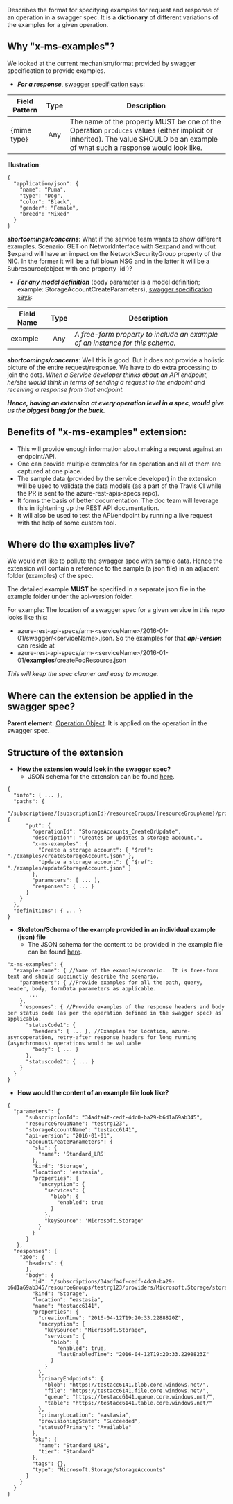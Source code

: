 Describes the format for specifying examples for request and response of an operation in a swagger spec. It is a **dictionary** of different variations of the examples for a given operation.

## Why "x-ms-examples"?
We looked at the current mechanism/format provided by swagger specification to provide examples.
- _**For a response**_, [swagger specification says](https://github.com/OAI/OpenAPI-Specification/blob/master/versions/2.0.md#response-object):
 
Field Pattern | Type | Description
---|:---:|---
{mime type} | Any | The name of the property MUST be one of the Operation `produces` values (either implicit or inherited). The value SHOULD be an example of what such a response would look like.
 
**Illustration**:
```json5
{
  "application/json": {
    "name": "Puma",
    "type": "Dog",
    "color": "Black",
    "gender": "Female",
    "breed": "Mixed"
  }
}
```
 
**_shortcomings/concerns_**: What if the service team wants to show different examples. Scenario: GET on NetworkInterface with $expand and without $expand will have an impact on the NetworkSecurityGroup property of the NIC. In the former it will be a full blown NSG and in the latter it will be a Subresource(object with one property 'id')?
 
  - _**For any model definition**_ (body parameter is a model definition; example: StorageAccountCreateParameters), [swagger specification says](https://github.com/OAI/OpenAPI-Specification/blob/master/versions/2.0.md#fixed-fields-13):
 
Field Name | Type | Description
---|:---:|---
example | Any | _A free-form property to include an example of an instance for this schema._
 
**_shortcomings/concerns_**: Well this is good. But it does not provide a holistic picture of the entire request/response. We have to do extra processing to join the dots. _When a Service developer thinks about an API endpoint, he/she would think in terms of sending a request to the endpoint and receiving a response from that endpoint._
 
 
_**Hence, having an extension at every operation level in a spec, would give us the biggest bang for the buck.**_
 
## Benefits of "x-ms-examples" extension: 
- This will provide enough information about making a request against an endpoint/API.
- One can provide multiple examples for an operation and all of them are captured at one place.
- The sample data (provided by the service developer) in the extension will be used to validate the data models (as a part of the Travis CI while the PR is sent to the azure-rest-apis-specs repo).
- It forms the basis of better documentation. The doc team will leverage this in lightening up the REST API documentation.
- It will also be used to test the API/endpoint by running a live request with the help of some custom tool.

## Where do the examples live?
We would not like to pollute the swagger spec with sample data. Hence the extension will contain a reference to the sample (a json file) in an adjacent folder (examples) of the spec.

The detailed example **MUST** be specified in a separate json file in the example folder under the api-version folder.
 
For example: The location of a swagger spec for a given service in this repo looks like this: 
- azure-rest-api-specs/arm-\<serviceName\>/2016-01-01/swagger/\<serviceName\>.json. So the examples for that _**api-version**_ can reside at
- azure-rest-api-specs/arm-\<serviceName\>/2016-01-01/**examples**/createFooResource.json
 
_This will keep the spec cleaner and easy to manage._

## Where can the extension be applied in the swagger spec?
**Parent element:**  [Operation Object](https://github.com/OAI/OpenAPI-Specification/blob/master/versions/2.0.md#operationObject). It is applied on the operation in the swagger spec.

## Structure of the extension
- **How the extension would look in the swagger spec?**
  - JSON schema for the extension can be found [here](https://github.com/Azure/autorest/blob/master/packages/libs/autorest-schemas/swagger-extensions.json#L1903-L1916).
```json5
{
  "info": { ... },
  "paths": {
   "/subscriptions/{subscriptionId}/resourceGroups/{resourceGroupName}/providers/Microsoft.Storage/storageAccounts/{accountName}": {
      "put": {
        "operationId": "StorageAccounts_CreateOrUpdate",
        "description": "Creates or updates a storage account.",
        "x-ms-examples": {
          "Create a storage account": { "$ref": "./examples/createStorageAccount.json" },
          "Update a storage account": { "$ref": "./examples/updateStorageAccount.json" }
        },
        "parameters": [ ... ],
        "responses": { ... }
      }
    }
  },
  "definitions": { ... }
}
```
- **Skeleton/Schema of the example provided in an individual example (json) file**
  - The JSON schema for the content to be provided in the example file can be found [here](https://github.com/Azure/autorest/blob/master/packages/libs/autorest-schemas/example-schema.json).
```json5
"x-ms-examples": {
  "example-name": { //Name of the example/scenario.  It is free-form text and should succinctly describe the scenario.
    "parameters": { //Provide examples for all the path, query, header, body, formData parameters as applicable.
       ...
    },
    "responses": { //Provide examples of the response headers and body per status code (as per the operation defined in the swagger spec) as applicable.
      "statusCode1": {
        "headers": { ... }, //Examples for location, azure-asyncoperation, retry-after response headers for long running (asynchronous) operations would be valuable
        "body": { ... }
      },
      "statuscode2": { ... }
    }
  }
}
```
- **How would the content of an example file look like?**

```json5
{
  "parameters": {
      "subscriptionId": "34adfa4f-cedf-4dc0-ba29-b6d1a69ab345",
      "resourceGroupName": "testrg123",
      "storageAccountName": "testacc6141",
      "api-version": "2016-01-01",
      "accountCreateParameters": {
        "sku": { 
          "name": 'Standard_LRS' 
        },
        "kind": 'Storage',
        "location": 'eastasia',
        "properties": { 
          "encryption": { 
            "services": { 
              "blob": { 
                "enabled": true 
              }
            },
            "keySource": 'Microsoft.Storage' 
          }
        }
      }
   },
  "responses": {
    "200": {
      "headers": {
      },
      "body": {
        "id": "/subscriptions/34adfa4f-cedf-4dc0-ba29-b6d1a69ab345/resourceGroups/testrg123/providers/Microsoft.Storage/storageAccounts/testacc6141",
        "kind": "Storage",
        "location": "eastasia",
        "name": "testacc6141",
        "properties": {
          "creationTime": "2016-04-12T19:20:33.2288820Z",
          "encryption": {
            "keySource": "Microsoft.Storage",
            "services": {
              "blob": {
                "enabled": true,
                "lastEnabledTime": "2016-04-12T19:20:33.2298823Z"
              }
            }
          },
          "primaryEndpoints": {
            "blob": "https://testacc6141.blob.core.windows.net/",
            "file": "https://testacc6141.file.core.windows.net/",
            "queue": "https://testacc6141.queue.core.windows.net/",
            "table": "https://testacc6141.table.core.windows.net/"
          },
          "primaryLocation": "eastasia",
          "provisioningState": "Succeeded",
          "statusOfPrimary": "Available"
        },
        "sku": {
          "name": "Standard_LRS",
          "tier": "Standard"
        },
        "tags": {},
        "type": "Microsoft.Storage/storageAccounts"
      }
    }
  }
}
```
